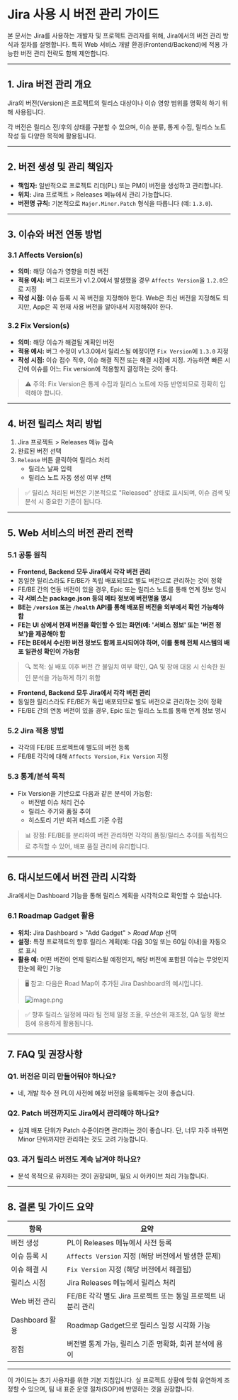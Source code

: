 # Jira 사용 시 버전 관리 가이드

본 문서는 Jira를 사용하는 개발자 및 프로젝트 관리자를 위해, Jira에서의 버전 관리 방식과 절차를 설명합니다. 특히 Web 서비스 개발 환경(Frontend/Backend)에 적용 가능한 버전 관리 전략도 함께 제안합니다.

---

## 1. Jira 버전 관리 개요

Jira의 버전(Version)은 프로젝트의 릴리스 대상이나 이슈 영향 범위를 명확히 하기 위해 사용됩니다.

각 버전은 릴리스 전/후의 상태를 구분할 수 있으며, 이슈 분류, 통계 수집, 릴리스 노트 작성 등 다양한 목적에 활용됩니다.

---

## 2. 버전 생성 및 관리 책임자

- **책임자:** 일반적으로 프로젝트 리더(PL) 또는 PM이 버전을 생성하고 관리합니다.
- **위치:** Jira 프로젝트 > Releases 메뉴에서 관리 가능합니다.
- **버전명 규칙:** 기본적으로 `Major.Minor.Patch` 형식을 따릅니다 (예: `1.3.0`).

---

## 3. 이슈와 버전 연동 방법

### 3.1 Affects Version(s)

- **의미:** 해당 이슈가 영향을 미친 버전
- **적용 예시:** 버그 리포트가 v1.2.0에서 발생했을 경우 `Affects Version`을 `1.2.0`으로 지정
- **작성 시점:** 이슈 등록 시 꼭 버전을 지정해야 한다. Web은 최신 버전을 지정해도 되지만, App은 꼭 현재 사용 버전을 알아내서 지정해줘야 한다.

### 3.2 Fix Version(s)

- **의미:** 해당 이슈가 해결될 계획인 버전
- **적용 예시:** 버그 수정이 v1.3.0에서 릴리스될 예정이면 `Fix Version`에 `1.3.0` 지정
- **작성 시점:** 이슈 접수 직후, 이슈 해결 직전 또는 해결 시점에 지정. 가능하면 빠른 시간에 이슈를 어느 Fix version에 적용할지 결정하는 것이 좋다.

> ⚠️ 주의: Fix Version은 통계 수집과 릴리스 노트에 자동 반영되므로 정확히 입력해야 합니다.

---

## 4. 버전 릴리스 처리 방법

1. Jira 프로젝트 > Releases 메뉴 접속
2. 완료된 버전 선택
3. `Release` 버튼 클릭하여 릴리스 처리
   - 릴리스 날짜 입력
   - 릴리스 노트 자동 생성 여부 선택

> ✅ 릴리스 처리된 버전은 기본적으로 "Released" 상태로 표시되며, 이슈 검색 및 분석 시 중요한 기준이 됩니다.

---

## 5. Web 서비스의 버전 관리 전략

### 5.1 공통 원칙

- **Frontend, Backend 모두 Jira에서 각각 버전 관리**
- 동일한 릴리스라도 FE/BE가 독립 배포되므로 별도 버전으로 관리하는 것이 정확
- FE/BE 간의 연동 버전이 있을 경우, Epic 또는 릴리스 노트를 통해 연계 정보 명시
- **각 서비스는 package.json 등의 메타 정보에 버전명을 명시**
- **BE는 `/version` 또는 `/health` API를 통해 배포된 버전을 외부에서 확인 가능해야 함**
- **FE는 UI 상에서 현재 버전을 확인할 수 있는 화면(예: '서비스 정보' 또는 '버전 정보')을 제공해야 함**
- **FE는 BE에서 수신한 버전 정보도 함께 표시되어야 하며, 이를 통해 전체 시스템의 배포 일관성 확인이 가능함**

> 🔍 목적: 실 배포 이후 버전 간 불일치 여부 확인, QA 및 장애 대응 시 신속한 원인 분석을 가능하게 하기 위함

- **Frontend, Backend 모두 Jira에서 각각 버전 관리**
- 동일한 릴리스라도 FE/BE가 독립 배포되므로 별도 버전으로 관리하는 것이 정확
- FE/BE 간의 연동 버전이 있을 경우, Epic 또는 릴리스 노트를 통해 연계 정보 명시

### 5.2 Jira 적용 방법

- 각각의 FE/BE 프로젝트에 별도의 버전 등록
- FE/BE 각각에 대해 `Affects Version`, `Fix Version` 지정

### 5.3 통계/분석 목적

- Fix Version을 기반으로 다음과 같은 분석이 가능함:
  - 버전별 이슈 처리 건수
  - 릴리스 주기와 품질 추이
  - 히스토리 기반 회귀 테스트 기준 수립

> 📊 장점: FE/BE를 분리하여 버전 관리하면 각각의 품질/릴리스 추이를 독립적으로 추적할 수 있어, 배포 품질 관리에 유리합니다.

---

## 6. 대시보드에서 버전 관리 시각화

Jira에서는 Dashboard 기능을 통해 릴리스 계획을 시각적으로 확인할 수 있습니다.

### 6.1 Roadmap Gadget 활용

- **위치:** Jira Dashboard > "Add Gadget" > _Road Map_ 선택
- **설정:** 특정 프로젝트의 향후 릴리스 계획(예: 다음 30일 또는 60일 이내)을 자동으로 표시
- **활용 예:** 어떤 버전이 언제 릴리스될 예정인지, 해당 버전에 포함된 이슈는 무엇인지 한눈에 확인 가능

> 🖥️ 참고: 다음은 Road Map이 추가된 Jira Dashboard의 예시입니다.
>
> ![image.png](attachment:fea3c7b8-3bdd-41fe-a818-079499cf2687:image.png)

> ✅ 향후 릴리스 일정에 따라 팀 전체 일정 조율, 우선순위 재조정, QA 일정 확보 등에 유용하게 활용됩니다.

---

## 7. FAQ 및 권장사항

### Q1. 버전은 미리 만들어둬야 하나요?

- 네, 개발 착수 전 PL이 사전에 예정 버전을 등록해두는 것이 좋습니다.

### Q2. Patch 버전까지도 Jira에서 관리해야 하나요?

- 실제 배포 단위가 Patch 수준이라면 관리하는 것이 좋습니다. 단, 너무 자주 바뀌면 Minor 단위까지만 관리하는 것도 고려 가능합니다.

### Q3. 과거 릴리스 버전도 계속 남겨야 하나요?

- 분석 목적으로 유지하는 것이 권장되며, 필요 시 아카이브 처리 가능합니다.

---

## 8. 결론 및 가이드 요약

| 항목           | 요약                                                          |
| -------------- | ------------------------------------------------------------- |
| 버전 생성      | PL이 Releases 메뉴에서 사전 등록                              |
| 이슈 등록 시   | `Affects Version` 지정 (해당 버전에서 발생한 문제)            |
| 이슈 해결 시   | `Fix Version` 지정 (해당 버전에서 해결됨)                     |
| 릴리스 시점    | Jira Releases 메뉴에서 릴리스 처리                            |
| Web 버전 관리  | FE/BE 각각 별도 Jira 프로젝트 또는 동일 프로젝트 내 분리 관리 |
| Dashboard 활용 | Roadmap Gadget으로 릴리스 일정 시각화 가능                    |
| 장점           | 버전별 통계 가능, 릴리스 기준 명확화, 회귀 분석에 용이        |

---

이 가이드는 초기 사용자를 위한 기본 지침입니다. 실 프로젝트 상황에 맞춰 유연하게 조정할 수 있으며, 팀 내 표준 운영 절차(SOP)에 반영하는 것을 권장합니다.

